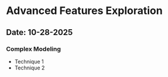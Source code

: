 # Advanced Features Exploration
## Date: 10-28-2025

### Complex Modeling
- Technique 1
- Technique 2
